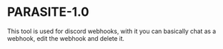# PARASITE-1.0
This tool is used for discord webhooks, with it you can basically chat as a webhook, edit the webhook and delete it.
